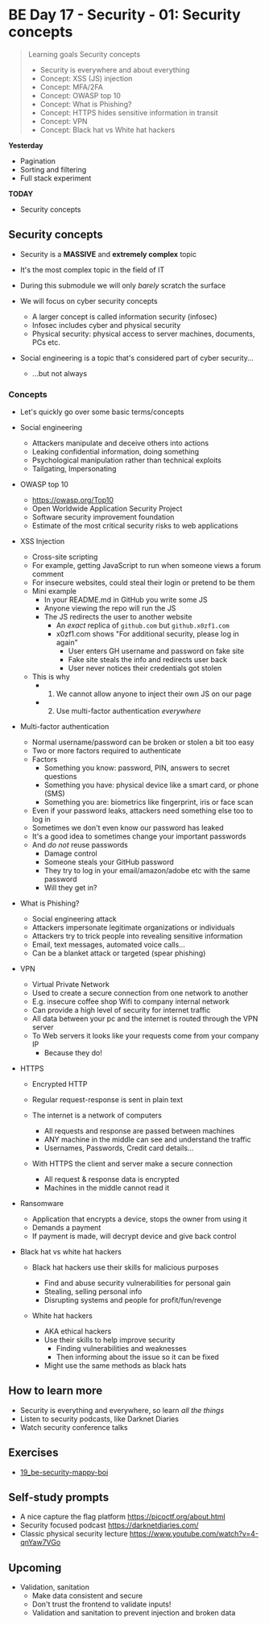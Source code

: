 # BE Day 17 - Security - 01: Security concepts

> Learning goals
> Security concepts
>
> - Security is everywhere and about everything
> - Concept: XSS (JS) injection
> - Concept: MFA/2FA
> - Concept: OWASP top 10
> - Concept: What is Phishing?
> - Concept: HTTPS hides sensitive information in transit
> - Concept: VPN
> - Concept: Black hat vs White hat hackers

**Yesterday**

- Pagination
- Sorting and filtering
- Full stack experiment

**TODAY**

- Security concepts

## Security concepts

- Security is a **MASSIVE** and **extremely complex** topic
- It's the most complex topic in the field of IT
- During this submodule we will only _barely_ scratch the surface

- We will focus on cyber security concepts

  - A larger concept is called information security (infosec)
  - Infosec includes cyber and physical security
  - Physical security: physical access to server machines, documents, PCs etc.

- Social engineering is a topic that's considered part of cyber security...
  - ...but not always

### Concepts

- Let's quickly go over some basic terms/concepts

- Social engineering

  - Attackers manipulate and deceive others into actions
  - Leaking confidential information, doing something
  - Psychological manipulation rather than technical exploits
  - Tailgating, Impersonating

- OWASP top 10

  - https://owasp.org/Top10
  - Open Worldwide Application Security Project
  - Software security improvement foundation
  - Estimate of the most critical security risks to web applications

- XSS Injection

  - Cross-site scripting
  - For example, getting JavaScript to run when someone views a forum comment
  - For insecure websites, could steal their login or pretend to be them
  - Mini example
    - In your README.md in GitHub you write some JS
    - Anyone viewing the repo will run the JS
    - The JS redirects the user to another website
      - An _exact_ replica of `github.com` but `github.x0zf1.com`
      - x0zf1.com shows "For additional security, please log in again"
        - User enters GH username and password on fake site
        - Fake site steals the info and redirects user back
        - User never notices their credentials got stolen
  - This is why
    - 1. We cannot allow anyone to inject their own JS on our page
    - 2. Use multi-factor authentication _everywhere_



- Multi-factor authentication

  - Normal username/password can be broken or stolen a bit too easy
  - Two or more factors required to authenticate
  - Factors
    - Something you know: password, PIN, answers to secret questions
    - Something you have: physical device like a smart card, or phone (SMS)
    - Something you are: biometrics like fingerprint, iris or face scan
  - Even if your password leaks, attackers need something else too to log in
  - Sometimes we don't even know our password has leaked
  - It's a good idea to sometimes change your important passwords
  - And _do not_ reuse passwords
    - Damage control
    - Someone steals your GitHub password
    - They try to log in your email/amazon/adobe etc with the same password
    - Will they get in?

- What is Phishing?

  - Social engineering attack
  - Attackers impersonate legitimate organizations or individuals
  - Attackers try to trick people into revealing sensitive information
  - Email, text messages, automated voice calls...
  - Can be a blanket attack or targeted (spear phishing)

- VPN

  - Virtual Private Network
  - Used to create a secure connection from one network to another
  - E.g. insecure coffee shop Wifi to company internal network
  - Can provide a high level of security for internet traffic
  - All data between your pc and the internet is routed through the VPN server
  - To Web servers it looks like your requests come from your company IP
    - Because they do!

- HTTPS

  - Encrypted HTTP
  - Regular request-response is sent in plain text
  - The internet is a network of computers

    - All requests and response are passed between machines
    - ANY machine in the middle can see and understand the traffic
    - Usernames, Passwords, Credit card details...

  - With HTTPS the client and server make a secure connection
    - All request & response data is encrypted
    - Machines in the middle cannot read it

- Ransomware

  - Application that encrypts a device, stops the owner from using it
  - Demands a payment
  - If payment is made, will decrypt device and give back control

- Black hat vs white hat hackers

  - Black hat hackers use their skills for malicious purposes

    - Find and abuse security vulnerabilities for personal gain
    - Stealing, selling personal info
    - Disrupting systems and people for profit/fun/revenge

  - White hat hackers

    - AKA ethical hackers
    - Use their skills to help improve security
      - Finding vulnerabilities and weaknesses
      - Then informing about the issue so it can be fixed
    - Might use the same methods as black hats


## How to learn more

- Security is everything and everywhere, so learn _all the things_
- Listen to security podcasts, like Darknet Diaries
- Watch security conference talks

## Exercises

- [19_be-security-mappy-boi](https://classroom.github.com/a/rBe28hH8)

## Self-study prompts

- A nice capture the flag platform https://picoctf.org/about.html
- Security focused podcast https://darknetdiaries.com/
- Classic physical security lecture https://www.youtube.com/watch?v=4-qnYaw7VGo

## Upcoming

- Validation, sanitation
  - Make data consistent and secure
  - Don't trust the frontend to validate inputs!
  - Validation and sanitation to prevent injection and broken data
